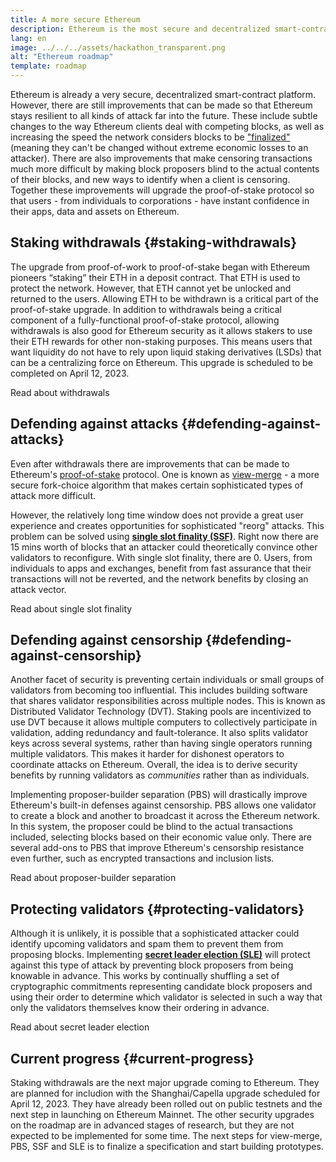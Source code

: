 ```yaml
---
title: A more secure Ethereum
description: Ethereum is the most secure and decentralized smart-contract platform in existence. However, there are still improvements that can be made so that Ethereum stays resilient to any level of attack far into the future.
lang: en
image: ../../../assets/hackathon_transparent.png
alt: "Ethereum roadmap"
template: roadmap
---
```


Ethereum is already a very secure, decentralized smart-contract platform. However, there are still improvements that can be made so that Ethereum stays resilient to all kinds of attack far into the future. These include subtle changes to the way Ethereum clients deal with competing blocks, as well as increasing the speed the network considers blocks to be ["finalized"](/developers/docs/consensus-mechanisms/pos/#finality) (meaning they can't be changed without extreme economic losses to an attacker). There are also improvements that make censoring transactions much more difficult by making block proposers blind to the actual contents of their blocks, and new ways to identify when a client is censoring. Together these improvements will upgrade the proof-of-stake protocol so that users - from individuals to corporations - have instant confidence in their apps, data and assets on Ethereum.

## Staking withdrawals {#staking-withdrawals}

The upgrade from proof-of-work to proof-of-stake began with Ethereum pioneers “staking” their ETH in a deposit contract. That ETH is used to protect the network. However, that ETH cannot yet be unlocked and returned to the users. Allowing ETH to be withdrawn is a critical part of the proof-of-stake upgrade. In addition to withdrawals being a critical component of a fully-functional proof-of-stake protocol, allowing withdrawals is also good for Ethereum security as it allows stakers to use their ETH rewards for other non-staking purposes. This means users that want liquidity do not have to rely upon liquid staking derivatives (LSDs) that can be a centralizing force on Ethereum. This upgrade is scheduled to be completed on April 12, 2023.

<ButtonLink variant="outline-color" to="/staking/withdrawals/">Read about withdrawals</ButtonLink>

## Defending against attacks {#defending-against-attacks}

Even after withdrawals there are improvements that can be made to Ethereum's [proof-of-stake](/developers/docs/consensus-mechanisms/pos/) protocol. One is known as [view-merge](https://ethresear.ch/t/view-merge-as-a-replacement-for-proposer-boost/13739) - a more secure fork-choice algorithm that makes certain sophisticated types of attack more difficult.

However, the relatively long time window does not provide a great user experience and creates opportunities for sophisticated "reorg" attacks. This problem can be solved using [**single slot finality (SSF)**](/roadmap/single-slot-finality). Right now there are 15 mins worth of blocks that an attacker could theoretically convince other validators to reconfigure. With single slot finality, there are 0. Users, from individuals to apps and exchanges, benefit from fast assurance that their transactions will not be reverted, and the network benefits by closing an attack vector.

<ButtonLink variant="outline-color" to="/roadmap/single-slot-finality/">Read about single slot finality</ButtonLink>

## Defending against censorship {#defending-against-censorship}

Another facet of security is preventing certain individuals or small groups of validators from becoming too influential. This includes building software that shares validator responsibilities across multiple nodes. This is known as Distributed Validator Technology (DVT). Staking pools are incentivized to use DVT because it allows multiple computers to collectively participate in validation, adding redundancy and fault-tolerance. It also splits validator keys across several systems, rather than having single operators running multiple validators. This makes it harder for dishonest operators to coordinate attacks on Ethereum. Overall, the idea is to derive security benefits by running validators as _communities_ rather than as individuals.

Implementing proposer-builder separation (PBS) will drastically improve Ethereum's built-in defenses against censorship. PBS allows one validator to create a block and another to broadcast it across the Ethereum network. In this system, the proposer could be blind to the actual transactions included, selecting blocks based on their economic value only. There are several add-ons to PBS that improve Ethereum's censorship resistance even further, such as encrypted transactions and inclusion lists.

<ButtonLink variant="outline-color" to="/roadmap/pbs/">Read about proposer-builder separation</ButtonLink>

## Protecting validators {#protecting-validators}

Although it is unlikely, it is possible that a sophisticated attacker could identify upcoming validators and spam them to prevent them from proposing blocks. Implementing [**secret leader election (SLE)**](/roadmap/secret-leader-election) will protect against this type of attack by preventing block proposers from being knowable in advance. This works by continually shuffling a set of cryptographic commitments representing candidate block proposers and using their order to determine which validator is selected in such a way that only the validators themselves know their ordering in advance.

<ButtonLink variant="outline-color" to="/roadmap/secret-leader-election">Read about secret leader election</ButtonLink>

## Current progress {#current-progress}

Staking withdrawals are the next major upgrade coming to Ethereum. They are planned for includion with the Shanghai/Capella upgrade scheduled for April 12, 2023. They have already been rolled out on public testnets and the next step in launching on Ethereum Mainnet. The other security upgrades on the roadmap are in advanced stages of research, but they are not expected to be implemented for some time. The next steps for view-merge, PBS, SSF and SLE is to finalize a specification and start building prototypes.
